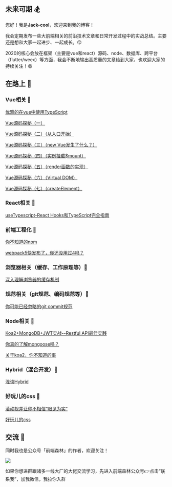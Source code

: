## 未来可期 🏂
您好！我是**Jack-cool**，欢迎来到我的博客！

我会定期发布一些大前端相关的前沿技术文章和日常开发过程中的实战总结。主要还是想和大家一起进步、一起成长。:stuck_out_tongue_winking_eye:

2020的核心会放在框架（主要是vue和react）源码、node、数据库、跨平台（flutter/weex）等方面，我会不断地输出高质量的文章给到大家，也欢迎大家的持续关注！:satisfied:

## 在路上 :bicyclist:

### Vue相关 🏈
[优雅的在vue中使用TypeScript](https://github.com/Jack-cool/blog/issues/4)

[Vue源码探秘（一）](https://github.com/Jack-cool/blog/issues/13)

[Vue源码探秘（二）（从入口开始）](https://github.com/Jack-cool/blog/issues/14)

[Vue源码探秘（三）（new Vue发生了什么？）](https://github.com/Jack-cool/blog/issues/15)

[Vue源码探秘（四）（实例挂载$mount）](https://github.com/Jack-cool/blog/issues/16)

[Vue源码探秘（五）（render函数的实现）](https://github.com/Jack-cool/blog/issues/17)

[Vue源码探秘（六）（Virtual DOM）](https://github.com/Jack-cool/blog/issues/18)

[Vue源码探秘（七）（createElement）](https://github.com/Jack-cool/blog/issues/19)

### React相关 🏉
[useTypescript-React Hooks和TypeScript完全指南](https://github.com/Jack-cool/blog/issues/3)

### 前端工程化 🚀
[你不知道的npm](https://github.com/Jack-cool/blog/issues/8)

[webpack5快发布了，你还没用过4吗？](https://github.com/Jack-cool/blog/issues/1)

### 浏览器相关（缓存、工作原理等）🦊
[深入理解浏览器的缓存机制](https://github.com/Jack-cool/blog/issues/2)

### 规范相关（git规范、编码规范等）🐳
[你可能已经忽略的git commit规范](https://github.com/Jack-cool/blog/issues/6)

### Node相关 🙈
[Koa2+MongoDB+JWT实战--Restful API最佳实践](https://github.com/Jack-cool/blog/issues/9)

[你真的了解mongoose吗？](https://github.com/Jack-cool/blog/issues/10)

[关于koa2，你不知道的事](https://github.com/Jack-cool/blog/issues/12)

### Hybrid（混合开发）🦁
[浅谈Hybrid](https://github.com/Jack-cool/blog/issues/7)

### 好玩儿的css 🎃
[滚动视差让你不相信“眼见为实”](https://github.com/Jack-cool/blog/issues/5)

[好玩儿的css](https://github.com/Jack-cool/blog/issues/11)

## 交流 🍻
同时我也是公众号「前端森林」的作者，欢迎关注！

![](https://user-gold-cdn.xitu.io/2020/1/30/16ff58580019d293?w=900&h=500&f=png&s=560266)

如果你想进群跟诸多一线大厂的大佬交流学习，先进入前端森林公众号👉点击“联系我”，加我微信，我拉你入群
